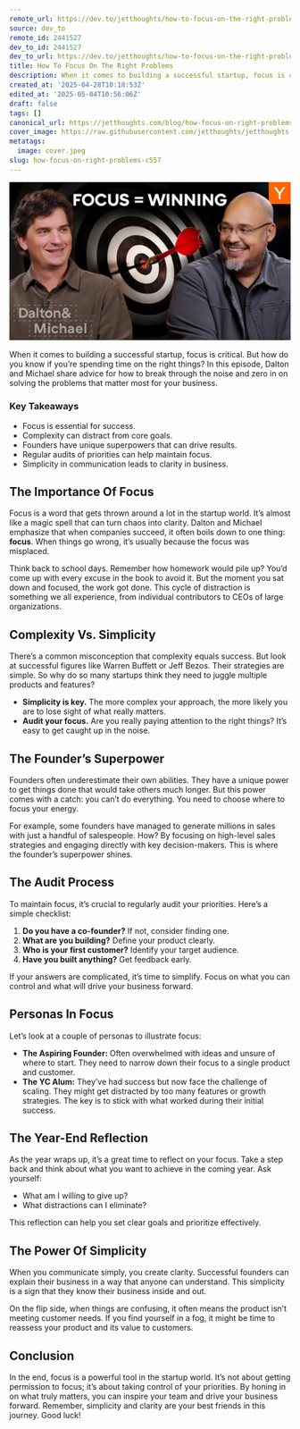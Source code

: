 ```yaml
---
remote_url: https://dev.to/jetthoughts/how-to-focus-on-the-right-problems-1ogh
source: dev_to
remote_id: 2441527
dev_to_id: 2441527
dev_to_url: https://dev.to/jetthoughts/how-to-focus-on-the-right-problems-1ogh
title: How To Focus On The Right Problems
description: When it comes to building a successful startup, focus is critical. But how do you know if you’re spending time on the right things? In this episode, Dalton and Michael share advice for how to break through the noise and zero in on solving the problems that matter most for your business.
created_at: '2025-04-28T10:18:53Z'
edited_at: '2025-05-04T10:56:06Z'
draft: false
tags: []
canonical_url: https://jetthoughts.com/blog/how-focus-on-right-problems-c557/
cover_image: https://raw.githubusercontent.com/jetthoughts/jetthoughts.github.io/master/content/blog/how-focus-on-right-problems-c557/cover.jpeg
metatags:
  image: cover.jpeg
slug: how-focus-on-right-problems-c557
---
```

[![How To Focus On The Right Problems](file_0.webp)](https://www.youtube.com/watch?v=z-TeST6LnOk)

When it comes to building a successful startup, focus is critical. But how do you know if you’re spending time on the right things? In this episode, Dalton and Michael share advice for how to break through the noise and zero in on solving the problems that matter most for your business.

### Key Takeaways

*   Focus is essential for success.
*   Complexity can distract from core goals.
*   Founders have unique superpowers that can drive results.
*   Regular audits of priorities can help maintain focus.
*   Simplicity in communication leads to clarity in business.

## The Importance Of Focus

Focus is a word that gets thrown around a lot in the startup world. It’s almost like a magic spell that can turn chaos into clarity. Dalton and Michael emphasize that when companies succeed, it often boils down to one thing: **focus**. When things go wrong, it’s usually because the focus was misplaced.

Think back to school days. Remember how homework would pile up? You’d come up with every excuse in the book to avoid it. But the moment you sat down and focused, the work got done. This cycle of distraction is something we all experience, from individual contributors to CEOs of large organizations.

## Complexity Vs. Simplicity

There’s a common misconception that complexity equals success. But look at successful figures like Warren Buffett or Jeff Bezos. Their strategies are simple. So why do so many startups think they need to juggle multiple products and features?

*   **Simplicity is key.** The more complex your approach, the more likely you are to lose sight of what really matters.
*   **Audit your focus.** Are you really paying attention to the right things? It’s easy to get caught up in the noise.

## The Founder’s Superpower

Founders often underestimate their own abilities. They have a unique power to get things done that would take others much longer. But this power comes with a catch: you can’t do everything. You need to choose where to focus your energy.

For example, some founders have managed to generate millions in sales with just a handful of salespeople. How? By focusing on high-level sales strategies and engaging directly with key decision-makers. This is where the founder’s superpower shines.

## The Audit Process

To maintain focus, it’s crucial to regularly audit your priorities. Here’s a simple checklist:

1.  **Do you have a co-founder?** If not, consider finding one.
2.  **What are you building?** Define your product clearly.
3.  **Who is your first customer?** Identify your target audience.
4.  **Have you built anything?** Get feedback early.

If your answers are complicated, it’s time to simplify. Focus on what you can control and what will drive your business forward.

## Personas In Focus

Let’s look at a couple of personas to illustrate focus:

*   **The Aspiring Founder:** Often overwhelmed with ideas and unsure of where to start. They need to narrow down their focus to a single product and customer.
*   **The YC Alum:** They’ve had success but now face the challenge of scaling. They might get distracted by too many features or growth strategies. The key is to stick with what worked during their initial success.

## The Year-End Reflection

As the year wraps up, it’s a great time to reflect on your focus. Take a step back and think about what you want to achieve in the coming year. Ask yourself:

*   What am I willing to give up?
*   What distractions can I eliminate?

This reflection can help you set clear goals and prioritize effectively.

## The Power Of Simplicity

When you communicate simply, you create clarity. Successful founders can explain their business in a way that anyone can understand. This simplicity is a sign that they know their business inside and out.

On the flip side, when things are confusing, it often means the product isn’t meeting customer needs. If you find yourself in a fog, it might be time to reassess your product and its value to customers.

## Conclusion

In the end, focus is a powerful tool in the startup world. It’s not about getting permission to focus; it’s about taking control of your priorities. By honing in on what truly matters, you can inspire your team and drive your business forward. Remember, simplicity and clarity are your best friends in this journey. Good luck!